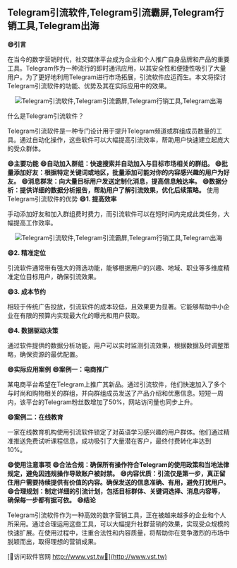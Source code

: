 ## **Telegram引流软件,Telegram引流霸屏,Telegram行销工具,Telegram出海**
**😄引言**

在当今的数字营销时代，社交媒体平台成为企业和个人推广自身品牌和产品的重要工具。Telegram作为一种流行的即时通讯应用，以其安全性和便捷性吸引了大量用户。为了更好地利用Telegram进行市场拓展，引流软件应运而生。本文将探讨Telegram引流软件的功能、优势及其在实际应用中的效果。

 <center><img src="https://vst.tw/MP4/tuiguang/png/2.png" alt="Telegram引流软件,Telegram引流霸屏,Telegram行销工具,Telegram出海"></center>

什么是Telegram引流软件？

Telegram引流软件是一种专门设计用于提升Telegram频道或群组成员数量的工具。通过自动化操作，这些软件可以大幅提高引流效率，帮助用户快速建立起庞大的受众群体。

**😄主要功能**
**😄自动加入群组：快速搜索并自动加入与目标市场相关的群组。**
**😄批量添加好友：根据特定关键词或地区，批量添加可能对你的内容感兴趣的用户为好友。**
**😄消息群发：向大量目标用户发送定制化消息，提高信息触达率。**
**😄数据分析：提供详细的数据分析报告，帮助用户了解引流效果，优化后续策略。**
使用Telegram引流软件的优势
**😄1. 提高效率**

手动添加好友和加入群组费时费力，而引流软件可以在短时间内完成此类任务，大幅提高工作效率。

 <center><img src="https://vst.tw/MP4/tuiguang/png/5.png" alt="Telegram引流软件,Telegram引流霸屏,Telegram行销工具,Telegram出海"></center>

**😄2. 精准定位**

引流软件通常带有强大的筛选功能，能够根据用户的兴趣、地域、职业等多维度精准定位目标用户，确保引流效果。

**😄3. 成本节约**

相较于传统广告投放，引流软件的成本较低，且效果更为显著。它能够帮助中小企业在有限的预算内实现最大化的曝光和用户获取。

**😄4. 数据驱动决策**

通过软件提供的数据分析功能，用户可以实时监测引流效果，根据数据及时调整策略，确保资源的最优配置。

**😄实际应用案例**
**😄案例一：电商推广**

某电商平台希望在Telegram上推广其新品。通过引流软件，他们快速加入了多个与时尚和购物相关的群组，并向群组成员发送了产品介绍和优惠信息。短短一周内，该平台的Telegram粉丝数增加了50%，网站访问量也同步上升。

**😄案例二：在线教育**

一家在线教育机构使用引流软件锁定了对英语学习感兴趣的用户群体。他们通过精准推送免费试听课程信息，成功吸引了大量潜在客户，最终付费转化率达到10%。

**😄使用注意事项**
**😄合法合规：确保所有操作符合Telegram的使用政策和当地法律规定，避免因违规操作导致账户被封禁。**
**😄内容优质：引流仅是第一步，真正留住用户需要持续提供有价值的内容。确保发送的信息准确、有用，避免打扰用户。**
**😄合理规划：制定详细的引流计划，包括目标群体、关键词选择、消息内容等，确保每一步都有据可依。**
**😄结论**

Telegram引流软件作为一种高效的数字营销工具，正在被越来越多的企业和个人所采用。通过合理运用这些工具，可以大幅提升社群营销的效果，实现受众规模的快速扩展。在使用过程中，注重合法性和内容质量，将帮助你在竞争激烈的市场中脱颖而出，取得理想的营销成果。


[👻访问软件官网 http://www.vst.tw👻](http://www.vst.tw)
